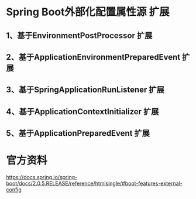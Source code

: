 # Spring Boot外部化配置属性源 扩展
## 1、基于EnvironmentPostProcessor 扩展
## 2、基于ApplicationEnvironmentPreparedEvent 扩展
## 3、基于SpringApplicationRunListener 扩展
## 4、基于ApplicationContextInitializer 扩展
## 5、基于ApplicationPreparedEvent 扩展

# 官方资料
https://docs.spring.io/spring-boot/docs/2.0.5.RELEASE/reference/htmlsingle/#boot-features-external-config